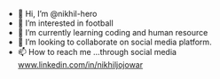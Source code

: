 - 👋 Hi, I’m @nikhil-hero
- 👀 I’m interested in football
- 🌱 I’m currently learning coding and human resource
- 💞️ I’m looking to collaborate on social media platform.
- 📫 How to reach me ...through social media
www.linkedin.com/in/nikhiljojowar
<!---
nikhil-hero/nikhil-hero is a ✨ special ✨ repository because its `README.md` (this file) appears on your GitHub profile.
You can click the Preview link to take a look at your changes.
--->

